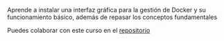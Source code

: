 Aprende a instalar una interfaz gráfica para la gestión de Docker y su funcionamiento básico, además de repasar los conceptos fundamentales

Puedes colaborar con este curso en el [repositorio](https://github.com/DavidLMS/katacoda-scenarios/tree/master/portainer)
